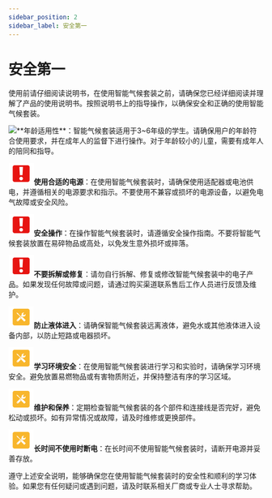 ```yaml
---
sidebar_position: 2
sidebar_label: 安全第一
---
```


# 安全第一

使用前请仔细阅读说明书，在使用智能气候套装之前，请确保您已经详细阅读并理解了产品的使用说明书。按照说明书上的指导操作，以确保安全和正确的使用智能气候套装。

![]([https://wiki-media-ef.oss-cn-hongkong.aliyuncs.com/doc/microbit/intersting-case/microbit-smart-climate-kit/images/smart-weather-station-kit-reading-tips-01.png](https://wiki-media-ef.oss-cn-hongkong.aliyuncs.com/docs/microbit/interesting-case/microbit-smart-climate-kit/images/smart-weather-station-kit-reading-tips-01.png))**年龄适用性**：智能气候套装适用于3~6年级的学生。请确保用户的年龄符合使用要求，并在成年人的监督下进行操作。对于年龄较小的儿童，需要有成年人的陪同和指导。

![](./images/smart-weather-station-kit-reading-tips-01.png)**使用合适的电源**：在使用智能气候套装时，请确保使用适配器或电池供电，并遵循相关的电源要求和指示。不要使用不兼容或损坏的电源设备，以避免电气故障或安全风险。

![](./images/smart-weather-station-kit-reading-tips-01.png)**安全操作**：在操作智能气候套装时，请遵循安全操作指南。不要将智能气候套装放置在易碎物品或高处，以免发生意外损坏或摔落。

![](./images/smart-weather-station-kit-reading-tips-01.png)**不要拆解或修复**：请勿自行拆解、修复或修改智能气候套装中的电子产品。如果发现任何故障或问题，请通过购买渠道联系售后工作人员进行反馈及维护。

![](./images/smart-weather-station-kit-reading-tips-02.png)**防止液体进入**：请确保智能气候套装远离液体，避免水或其他液体进入设备内部，以防止短路或电器损坏。

![](./images/smart-weather-station-kit-reading-tips-02.png)**学习环境安全**：在使用智能气候套装进行学习和实验时，请确保学习环境安全。避免放置易燃物品或有害物质附近，并保持整洁有序的学习区域。

![](./images/smart-weather-station-kit-reading-tips-02.png)**维护和保养**：定期检查智能气候套装的各个部件和连接线是否完好，避免松动或损坏。如有异常情况或故障，请及时维修或更换部件。

![](./images/smart-weather-station-kit-reading-tips-02.png)**长时间不使用时断电**：在长时间不使用智能气候套装时，请断开电源并妥善存放。

遵守上述安全说明，能够确保您在使用智能气候套装时的安全性和顺利的学习体验。如果您有任何疑问或遇到问题，请及时联系相关厂商或专业人士寻求帮助。
